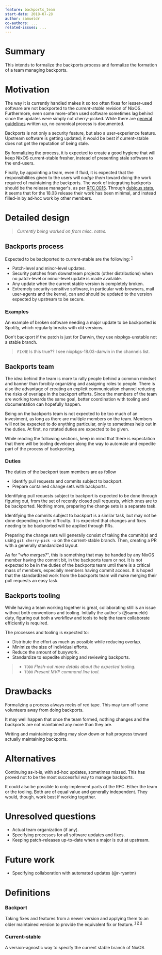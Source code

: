 ```yaml
---
feature: backports_team
start-date: 2018-07-28
author: samueldr
co-authors: ...
related-issues: ...
---
```


Summary
=======
[summary]: #summary

This intends to formalize the backports process and formalize the formation of
a team managing backports.


Motivation
==========
[motivation]: #motivation

The way it is currently handled makes it so too often fixes for lesser-used
software are not backported to the *current-stable* revision of NixOS.
Furthermore, even some more-often used software sometimes lag behind since the
updates were simply not cherry-picked. While there are [general
guidelines][grahamc_backport] written up, no canonical process is documented.

Backports is not only a security feature, but also a user-experience feature.
Upstream software is getting updated; it would be best if current-stable does
not get the reputation of being stale.

By formalizing the process, it is expected to create a good hygiene that will
keep NixOS current-stable fresher, instead of presenting stale software to the
end-users.

Finally, by appointing a team, even if fluid, it is expected that the
responsibilities given to the users will _nudge them_ toward doing the work
required of maintaining the backports. The work of integrating backports should
be the release manager's, as per [RFC 0015][rfc0015]. Through [dubious
stats][stats_release], it seems that for the 18.03 release their work has
been minimal, and instead filled-in by ad-hoc work by other members.


Detailed design
===============
[design]: #detailed-design

> *Currently being worked on from misc. notes.*

Backports process
-----------------

Expected to be backported to current-stable are the following:
<sup>[1][grahamc_backport]</sup>

 * Patch-level and minor-level updates.
 * Security patches from downstream projects (other distributions) when
   no patch-level or minor-level update is made available.
 * Any update when the current stable version is completely broken.
 * Extremely security-sensitive software, in particular web browsers,
   mail user-agents and the kernel, can and should be updated to the version
   expected by upstream to be secure.

### Examples

An example of broken software needing a major update to be backported is
Spotify, which regularly breaks with old versions.

Don't backport if the patch is just for Darwin, they use nixpkgs-unstable not a
stable branch.

> `FIXME` Is this true?? I see nixpkgs-18.03-darwin in the channels list.

Backports team
--------------

The idea behind the team is more to rally people behind a common mindset and
banner than forcibly organizing and assigning roles to people. There is also
the advantage of creating an explicit communication channel reducing the risks
of overlaps in the backport efforts. Since the members of the team are working
towards the same goal, better coordination with tooling and documentation can
hopefully happen.

Being on the backports team is not expected to be too much of an investment,
as long as there are multiple members on the team. Members will not be expected
to do anything particular, only to sometimes help out in the duties. At first,
no rotated duties are expected to be given.

While reading the following sections, keep in mind that there is expectation
that there will be tooling developer along the way to automate and expedite
part of the process of backporting.

### Duties

The duties of the backport team members are as follow

 * Identify pull requests and commits subject to backport.
 * Prepare contained change sets with backports.

Identifying pull requests subject to backport is expected to be done through
figuring out, from the set of recently closed pull requests, which ones are
to be backported. Nothing more, preparing the change sets is a separate task.

Identifying the commits subject to backport is a similar task, but may not be
done depending on the difficulty. It is expected that changes and fixes needing
to be backported will be applied through PRs.

Preparing the change sets will generally consist of taking the commit(s) and
using `git cherry-pick -x` on the current-stable branch. Then, creating a PR
with a generally standardized layout.

As for "*who merges?*", this is something that may be handed by any NixOS
member having the commit bit, in the backports team or not. It is not expected
to be in the duties of the backports team until there is a critical mass of
members, especially members having commit access. It is hoped that the
standardized work from the backports team will make merging their pull requests
an easy task.


Backports tooling
-----------------

While having a team working together is great, collaborating still is an issue
without both conventions and tooling. Initially the author's (@samueldr) duty,
figuring out both a workflow and tools to help the team collaborate efficiently
is required. 

The processes and tooling is expected to:

 * Distribute the effort as much as possible while reducing overlap.
 * Minimize the size of individual efforts.
 * Reduce the amount of busywork.
 * Standardize to expedite shipping and reviewing backports.

> * `TODO` *Flesh-out more details about the expected tooling.*
> * `TODO` *Present MVP command line tool.*


Drawbacks
=========
[drawbacks]: #drawbacks

Formalizing a process always reeks of red tape. This may turn off some
volunteers away from doing backports.

It may well happen that once the team formed, nothing changes and the backports
are not maintained any more than they are.

Writing and maintaining tooling may slow down or halt progress toward actually
maintaining backports.


Alternatives
============
[alternatives]: #alternatives

Continuing as-it-is, with ad-hoc updates, sometimes missed. This has proved not
to be the most successful way to manage backports.

It could also be possible to only implement parts of the RFC. Either the team
or the tooling. Both are of equal value and generally independent. They would,
though, work best if working together.


Unresolved questions
====================
[unresolved]: #unresolved-questions

 * Actual team organization (if any).
 * Specifying processes for all software updates and fixes.
 * Keeping patch-releases up-to-date when a major is out at upstream.


Future work
===========
[future]: #future-work

 * Specifying collaboration with automated updates (@r-ryantm)


Definitions
===========
[definitions]: #definitions

### Backport

Taking fixes and features from a newer version and applying them to an older
maintained version to provide the equivalent fix or feature.<sup>
[1][1]
[2][2]
[3][3]
</sup>

### Current-stable

A version-agnostic way to specify the current stable branch of NixOS.


[1]: https://en.wikipedia.org/wiki/Backporting
[2]: https://en.wiktionary.org/wiki/backport
[3]: https://access.redhat.com/security/updates/backporting
[rfc0015]: https://github.com/NixOS/rfcs/blob/master/rfcs/0015-release-manager.md
[stats_release]: https://gist.github.com/samueldr/7ec402f71d3bb2ac2e059f33d29d95bb
[grahamc_backport]: https://gist.github.com/grahamc/c60578c6e6928043d29a427361634df6#what-to-backport
